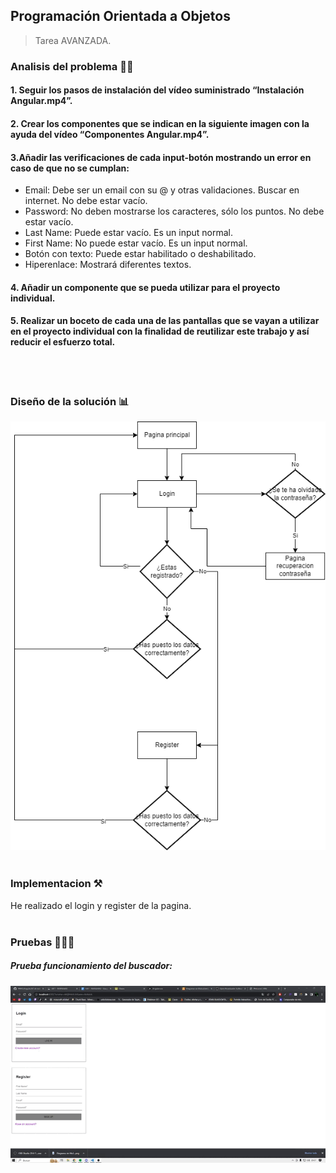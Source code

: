## Programación Orientada a Objetos

> Tarea AVANZADA.

### Analisis del problema 👨‍🏫


#### 1. Seguir los pasos de instalación del vídeo suministrado “Instalación Angular.mp4”.

#### 2. Crear los componentes que se indican en la siguiente imagen con la ayuda del vídeo “Componentes Angular.mp4”.

#### 3.Añadir las verificaciones de cada input-botón mostrando un error en caso de que no se cumplan:

- Email: Debe ser un email con su @ y otras validaciones. Buscar en internet. No debe estar vacío.
- Password: No deben mostrarse los caracteres, sólo los puntos. No debe estar vacío.
- Last Name: Puede estar vacío. Es un input normal.
- First Name: No puede estar vacío. Es un input normal.
- Botón con texto: Puede estar habilitado o deshabilitado.
- Hiperenlace: Mostrará diferentes textos.
        
#### 4. Añadir un componente que se pueda utilizar para el proyecto individual.

#### 5. Realizar un boceto de cada una de las pantallas que se vayan a utilizar en el proyecto individual con la finalidad de reutilizar este trabajo y así reducir el esfuerzo total.

    
<br></br>



### Diseño de la solución 📊

![UML](recursos/UML.png)
<br></br>

### Implementacion ⚒

He realizado el login y register de la pagina.
<br></br>

### Pruebas 👨🏻‍💻

##### Prueba funcionamiento del buscador:

![GIF](recursos/prueba1.gif)
